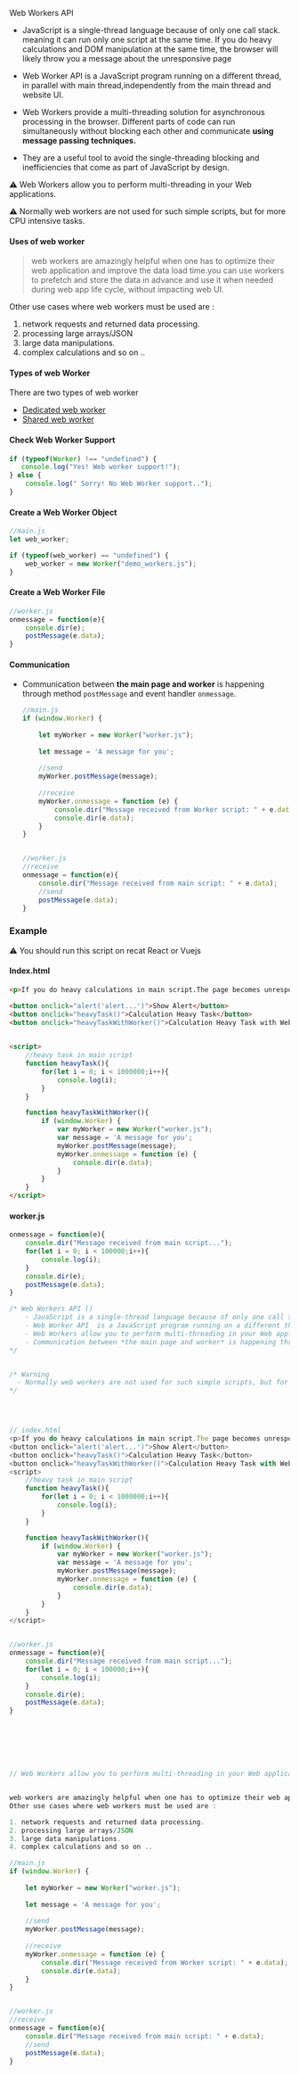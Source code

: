 Web Workers API

- JavaScript is a single-thread language because of only one call stack. meaning it can run only one script at the same time. If you do heavy calculations and DOM manipulation at the same time, the browser will likely throw you a message about the unresponsive page

- Web Worker API  is a JavaScript program running on a different thread, in parallel with main thread,independently from the main thread and website UI.

- Web Workers provide a multi-threading solution for asynchronous processing in the browser. Different parts of code can run simultaneously without blocking each other and communicate **using message passing techniques.**

- They are a useful tool to avoid the single-threading blocking and inefficiencies that come as part of JavaScript by design. 

  



:warning: Web Workers allow you to perform multi-threading in your Web applications.

:warning: Normally web workers are not used for such simple scripts, but for more CPU intensive tasks.







#### Uses of web worker

> web workers are amazingly helpful when one has to optimize their web application and improve the data load time.you can use workers to prefetch and store the data in advance and use it when needed during web app life cycle, without impacting web UI.

Other use cases where web workers must be used are :

1. network requests and returned data processing.
2. processing large arrays/JSON
3. large data manipulations.
4. complex calculations and so on ..







#### Types of web Worker

There are two types of web worker

- [Dedicated web worker](https://developer.mozilla.org/en-US/docs/Web/API/Web_Workers_API/Using_web_workers#dedicated_workers)
- [Shared web worker](https://developer.mozilla.org/en-US/docs/Web/API/SharedWorker)





#### Check Web Worker Support

```js
if (typeof(Worker) !== "undefined") {
   console.log("Yes! Web worker support!");
} else {
    console.log(" Sorry! No Web Worker support..");
}
```





#### Create a Web Worker Object

```js
//main.js
let web_worker;

if (typeof(web_worker) == "undefined") {
    web_worker = new Worker("demo_workers.js");
}
```





#### Create a Web Worker File

```js
//worker.js
onmessage = function(e){
    console.dir(e);
    postMessage(e.data);
}
```







#### Communication  

- Communication between **the main page and worker** is happening through method `postMessage` and event handler `onmessage`.

  ```js
  //main.js
  if (window.Worker) {
      
      let myWorker = new Worker("worker.js");
      
      let message = 'A message for you';
      
      //send
      myWorker.postMessage(message);
      
      //receive
      myWorker.onmessage = function (e) {
          console.dir("Message received from Worker script: " + e.data);
          console.dir(e.data);
      }
  }
  
  
  //worker.js
  //receive
  onmessage = function(e){
      console.dir("Message received from main script: " + e.data);
      //send
      postMessage(e.data);
  }
  ```
  
  



### Example

:warning: You should run this script on recat React or Vuejs

#### Index.html

```html
<p>If you do heavy calculations in main script.The page becomes unresponsive.</p>

<button onclick="alert('alert...')">Show Alert</button>
<button onclick="heavyTask()">Calculation Heavy Task</button>
<button onclick="heavyTaskWithWorker()">Calculation Heavy Task with Web Worker API</button>
   

<script>
    //heavy task in main script
    function heavyTask(){ 
        for(let i = 0; i < 1000000;i++){
            console.log(i);
        } 
    }

    function heavyTaskWithWorker(){
        if (window.Worker) {
            var myWorker = new Worker("worker.js");
            var message = 'A message for you';
            myWorker.postMessage(message);
            myWorker.onmessage = function (e) {
                console.dir(e.data);
            }
        }
    }
</script>
```

#### worker.js

```js
onmessage = function(e){
    console.dir("Message received from main script...");
    for(let i = 0; i < 100000;i++){
        console.log(i);
    } 
    console.dir(e);
    postMessage(e.data);
}
```





```js
/* Web Workers API ()
	- JavaScript is a single-thread language because of only one call stack. meaning it can		  run only one script at the same time. If you do heavy calculations and DOM manipulation	   at the same time, the browser will likely throw you a message about the unresponsive         page
	- Web Worker API  is a JavaScript program running on a different thread, in parallel with       main thread,independently from the main thread and website UI
	- Web Workers allow you to perform multi-threading in your Web applications.
	- Communication between *the main page and worker* is happening through method             	   `postMessage` and event handler `onmessage`.
*/


/* Warning
  - Normally web workers are not used for such simple scripts, but for more CPU intensive 		tasks.
*/




// index.html
<p>If you do heavy calculations in main script.The page becomes unresponsive.</p>
<button onclick="alert('alert...')">Show Alert</button>
<button onclick="heavyTask()">Calculation Heavy Task</button>
<button onclick="heavyTaskWithWorker()">Calculation Heavy Task with Web Worker API</button>
<script>
    //heavy task in main script
    function heavyTask(){ 
        for(let i = 0; i < 1000000;i++){
            console.log(i);
        } 
    }

    function heavyTaskWithWorker(){
        if (window.Worker) {
            var myWorker = new Worker("worker.js");
            var message = 'A message for you';
            myWorker.postMessage(message);
            myWorker.onmessage = function (e) {
                console.dir(e.data);
            }
        }
    }
</script>


//worker.js
onmessage = function(e){
    console.dir("Message received from main script...");
    for(let i = 0; i < 100000;i++){
        console.log(i);
    } 
    console.dir(e);
    postMessage(e.data);
}







// Web Workers allow you to perform multi-threading in your Web applications.in parallel with main thread,independently from the main thread and website UI.Normally web workers are not used for such simple scripts, but for more CPU intensive tasks.


web workers are amazingly helpful when one has to optimize their web application and improve the data load time
Other use cases where web workers must be used are :

1. network requests and returned data processing.
2. processing large arrays/JSON
3. large data manipulations.
4. complex calculations and so on ..

//main.js
if (window.Worker) {
    
    let myWorker = new Worker("worker.js");
    
    let message = 'A message for you';
    
    //send
    myWorker.postMessage(message);
    
    //receive
    myWorker.onmessage = function (e) {
        console.dir("Message received from Worker script: " + e.data);
        console.dir(e.data);
    }
}


//worker.js
//receive
onmessage = function(e){
    console.dir("Message received from main script: " + e.data);
    //send
    postMessage(e.data);
}
```


